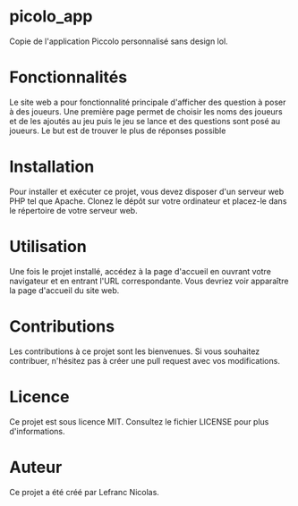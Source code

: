 # picolo_app
Copie de l'application Piccolo personnalisé sans design lol.

# Fonctionnalités
Le site web a pour fonctionnalité principale d'afficher des question à poser à des joueurs. Une première page permet de choisir les noms des joueurs et de les ajoutés au jeu puis le jeu se lance et des questions sont posé au joueurs. 
Le but est de trouver le plus de réponses possible

# Installation
Pour installer et exécuter ce projet, vous devez disposer d'un serveur web PHP tel que Apache. Clonez le dépôt sur votre ordinateur et placez-le dans le répertoire de votre serveur web.

# Utilisation
Une fois le projet installé, accédez à la page d'accueil en ouvrant votre navigateur et en entrant l'URL correspondante. Vous devriez voir apparaître la page d'accueil du site web.

# Contributions
Les contributions à ce projet sont les bienvenues. Si vous souhaitez contribuer, n'hésitez pas à créer une pull request avec vos modifications.

# Licence
Ce projet est sous licence MIT. Consultez le fichier LICENSE pour plus d'informations.

# Auteur
Ce projet a été créé par Lefranc Nicolas.



